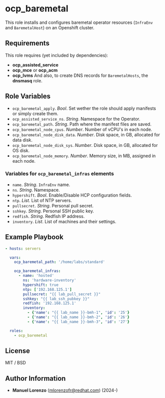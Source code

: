 # ocp_baremetal
This role installs and configures baremetal operator resources (`InfraEnv` and `BaremetalHost`) on an Openshift cluster.  

## Requirements
This role requires (yet included by dependencies):
* **ocp_assisted_service**
* **ocp_mce** or **ocp_acm**
* **ocp_lvms**
And also, to create DNS records for `BaremetalHosts`, the **dnsmasq** role.

## Role Variables
* `ocp_baremetal_apply`. _Bool_. Set wether the role should apply manifests or simply create them.
* `ocp_assisted_service_ns`. _String_. Namespace for the Operator.
* `ocp_baremetal_path`. _String_. Path where the manifest files are saved.
* `ocp_baremetal_node_cpus`. _Number_. Number of vCPU's in each node.
* `ocp_baremetal_node_disk_data`. _Number_. Disk space, in GB, allocated for data disk.
* `ocp_baremetal_node_disk_sys`. _Number_. Disk space, in GB, allocated for OS disk.
* `ocp_baremetal_node_memory`. _Number_. Memory size, in MB, assigned in each node.

### Variables for `ocp_baremetal_infras` elements
* `name`. _String_. `InfraEnv` name.
* `ns`. _String_. Namespace.
* `hypershift`. _Bool_. Enable/Disable HCP configuration fields.
* `ntp`. _List_. List of NTP servers.
* `pullsecret`. _String_. Personal pull secret.
* `sshkey`. _String_. Personal SSH public key.
* `redfish`. _String_. Redfish IP address.
* `inventory`. _List_. List of machines and their settings.

## Example Playbook
```yaml
- hosts: servers

  vars:
    ocp_baremetal_path: '/home/labs/standard'

    ocp_baremetal_infras:
      - name: 'hosted'
        ns: 'hardware-inventory'
        hypershift: true
        ntp: ['192.168.125.1']
        pullsecret: "{{ lab_pull_secret }}"
        sshkey: "{{ lab_ssh_pubkey }}"
        redfish: '192.168.125.1'
        inventory:
          - {'name': "{{ lab_name }}-bmh-1", 'id': '25'}
          - {'name': "{{ lab_name }}-bmh-2", 'id': '26'}
          - {'name': "{{ lab_name }}-bmh-3", 'id': '27'}

  roles:
    - ocp_baremetal
```

## License
MIT / BSD

## Author Information
 - **Manuel Lorenzo** (mlorenzofr@redhat.com) (2024-)
